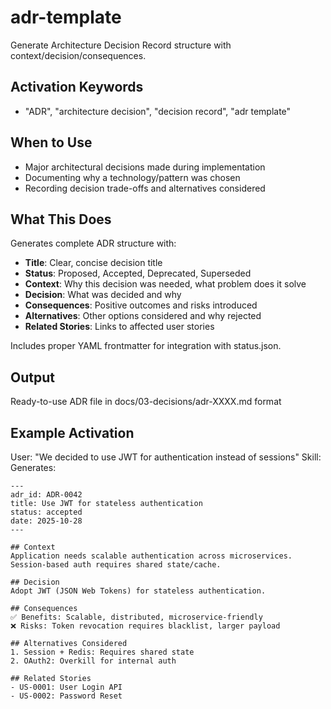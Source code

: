 # adr-template

Generate Architecture Decision Record structure with context/decision/consequences.

## Activation Keywords
- "ADR", "architecture decision", "decision record", "adr template"

## When to Use
- Major architectural decisions made during implementation
- Documenting why a technology/pattern was chosen
- Recording decision trade-offs and alternatives considered

## What This Does
Generates complete ADR structure with:
- **Title**: Clear, concise decision title
- **Status**: Proposed, Accepted, Deprecated, Superseded
- **Context**: Why this decision was needed, what problem does it solve
- **Decision**: What was decided and why
- **Consequences**: Positive outcomes and risks introduced
- **Alternatives**: Other options considered and why rejected
- **Related Stories**: Links to affected user stories

Includes proper YAML frontmatter for integration with status.json.

## Output
Ready-to-use ADR file in docs/03-decisions/adr-XXXX.md format

## Example Activation
User: "We decided to use JWT for authentication instead of sessions"
Skill: Generates:
```
---
adr_id: ADR-0042
title: Use JWT for stateless authentication
status: accepted
date: 2025-10-28
---

## Context
Application needs scalable authentication across microservices.
Session-based auth requires shared state/cache.

## Decision
Adopt JWT (JSON Web Tokens) for stateless authentication.

## Consequences
✅ Benefits: Scalable, distributed, microservice-friendly
❌ Risks: Token revocation requires blacklist, larger payload

## Alternatives Considered
1. Session + Redis: Requires shared state
2. OAuth2: Overkill for internal auth

## Related Stories
- US-0001: User Login API
- US-0002: Password Reset
```
